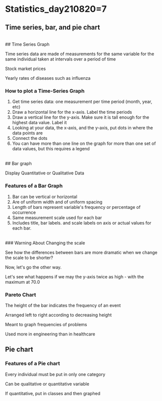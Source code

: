 # Statistics_day210820=7
## Time series, bar, and pie chart
<br>
## Time Series Graph

Time series data are made of measurements for the same variable for the same individual taken at intervals over a period of time

Stock market prices

Yearly rates of diseases such as influenza
<br>
### How to plot a Time-Series Graph

1. Get time series data: one measurement per time period (month, year, etc)
2. Draw a horizontal line for the x-axis. Label the time periods
3. Draw a vertical line for the y-axis. Make sure it is tall enough for the highest data value. Label it
4. Looking at your data, the x-axis, and the y-axis, put dots in where the data points are
5. Connect the dots
6. You can have more than one line on the graph for more than one set of data values, but this requires a legend
<br>
## Bar graph

Display Quantitative or Qualitative Data
<br>
### Features of a Bar Graph

1. Bar can be vertical or horizontal
2. Are of uniform width and of uniform spacing
3. Length of bars represent variable's frequency or percentage of occurrence
4. Same measurement scale used for each bar
5. Includes title, bar labels. and scale labels on axis or actual values for each bar.
<br>
### Warning About Changing the scale

See how the differences between bars are more dramatic when we change the scale to be shorter?

Now, let's go the other way.

Let's see what happens if we may the y-axis twice as high - with the maximum at 70.0
<br>
### Pareto Chart

The height of the bar indicates the frequency of an event

Arranged left to right according to decreasing height

Meant to graph frequencies of problems

Used more in engineering than in healthcare
<br>
## Pie chart

### Features of a Pie chart

Every individual must be put in only one category

Can be qualitative or quantitative variable

If quantitative, put in classes and then graphed
